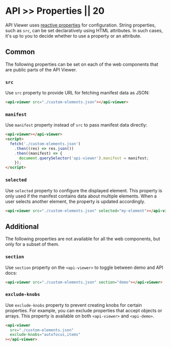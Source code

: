 # API >> Properties || 20

API Viewer uses [reactive properties](https://lit.dev/docs/components/properties/) for configuration.
String properties, such as `src`, can be set declaratively using HTML attributes.
In such cases, it's up to you to decide whether to use a property or an attribute.

## Common

The following properties can be set on each of the web components that are public parts of the API Viewer.

### `src`

Use `src` property to provide URL for fetching manifest data as JSON:

```html
<api-viewer src="./custom-elements.json"></api-viewer>
```

### `manifest`

Use `manifest` property instead of `src` to pass manifest data directly:

```html
<api-viewer></api-viewer>
<script>
  fetch('./custom-elements.json')
    .then((res) => res.json())
    .then((manifest) => {
      document.querySelector('api-viewer').manifest = manifest;
    });
</script>
```

### `selected`

Use `selected` property to configure the displayed element.
This property is only used if the manifest contains data about multiple elements.
When a user selects another element, the property is updated accordingly.

```html
<api-viewer src="./custom-elements.json" selected="my-element"></api-viewer>
```

## Additional

The following properties are not available for all the web components, but only for a subset of them.

### `section`

Use `section` property on the `<api-viewer>` to toggle between demo and API docs:

```html
<api-viewer src="./custom-elements.json" section="demo"></api-viewer>
```

### `exclude-knobs`

Use `exclude-knobs` property to prevent creating knobs for certain properties.
For example, you can exclude properties that accept objects or arrays.
This property is available on both `<api-viewer>` and `<api-demo>`.

```html
<api-viewer
  src="./custom-elements.json"
  exclude-knobs="autofocus,items"
></api-viewer>
```
